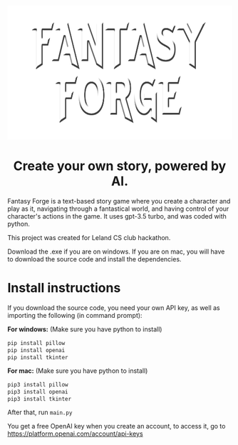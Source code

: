 <p align="center">
  <picture>
    <source media="(prefers-color-scheme: light)" srcset="icon.png">
    <img alt="FantasyForge" height="300px" src="icon.png">
  </picture>
</p>
<h1 align="center">Create your own story, powered by AI.</h1>


Fantasy Forge is a text-based story game where you create a character and play as it, navigating through a fantastical world, and having control of your character's actions in the game. It uses gpt-3.5 turbo, and was coded with python. 

This project was created for Leland CS club hackathon.

Download the .exe if you are on windows. If you are on mac, you will have to download the source code and install the dependencies.

# Install instructions
If you download the source code, you need your own API key, as well as importing the following (in command prompt):

**For windows:** (Make sure you have python to install)
```
pip install pillow
pip install openai
pip install tkinter
```

**For mac:** (Make sure you have python to install)
```
pip3 install pillow
pip3 install openai
pip3 install tkinter
```

After that, run `main.py`

You get a free OpenAI key when you create an account, to access it, go to https://platform.openai.com/account/api-keys

